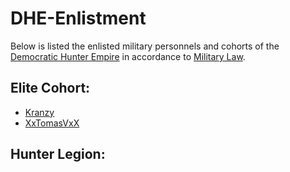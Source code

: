 # DHE-Enlistment

Below is listed the enlisted military personnels and cohorts of the [Democratic Hunter Empire](http://pendragonii.github.io/empire) in accordance to [Military Law](http://pendragonii.github.io/laws/index.html#military_law).


## Elite Cohort:
- [Kranzy](https://namemc.com/profile/ce088023-21fa-493a-b080-c8177879bf4f)
- [XxTomasVxX](https://namemc.com/profile/1d408d8c-0818-4a92-9dac-078e7691dbfd)


## Hunter Legion:

